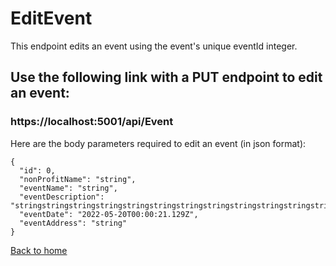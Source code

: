 # EditEvent

This endpoint edits an event using the event's unique eventId integer.


## Use the following link with a PUT endpoint to edit an event:
### https://localhost:5001/api/Event

Here are the body parameters required to edit an event (in json format):

```
{
  "id": 0,
  "nonProfitName": "string",
  "eventName": "string",
  "eventDescription": "stringstringstringstringstringstringstringstringstringstringstringstringstringstringstringstringstri",
  "eventDate": "2022-05-20T00:00:21.129Z",
  "eventAddress": "string"
}
```

[Back to home](../../../README.md)
